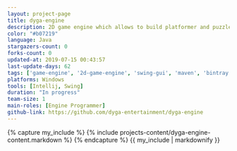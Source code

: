 ```yaml
---
layout: project-page
title: dyga-engine
description: 2D game engine which allows to build platformer and puzzle games.
color: "#b07219"
language: Java
stargazers-count: 0
forks-count: 0
updated-at: 2019-07-15 00:43:57
last-update-days: 62
tags: ['game-engine', '2d-game-engine', 'swing-gui', 'maven', 'bintray']
platforms: Windows
tools: [Intellij, Swing]
duration: "In progress"
team-size: 1
main-roles: [Engine Programmer]
github-link: https://github.com/dyga-entertainment/dyga-engine
---
```

<!---
Gregoire Boiron <gregoire.boiron@gmail.com>
Copyright (c) 2018-2019 Gregoire Boiron  All Rights Reserved.
--->

{% capture my_include %}
{% include projects-content/dyga-engine-content.markdown %}
{% endcapture %}
{{ my_include | markdownify }}
